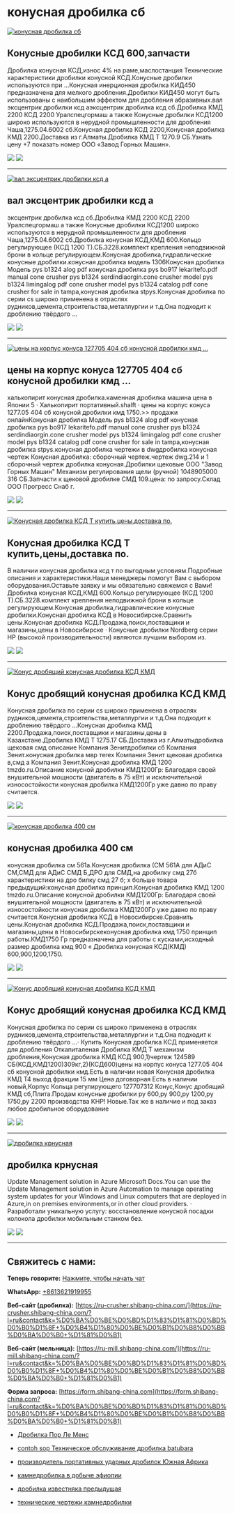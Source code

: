 # конусная дробилка сб

<a href="https://swt.shibang-china.com/?l=ru&img&k=%D0%BA%D0%BE%D0%BD%D1%83%D1%81%D0%BD%D0%B0%D1%8F+%D0%B4%D1%80%D0%BE%D0%B1%D0%B8%D0%BB%D0%BA%D0%B0+%D1%81%D0%B1" target="_blank">![конусная дробилка сб](http://static.shibang-china.com/all-800x300/1528.jpg)</a>

## Конусные дробилки КСД 600,запчасти
Дробилка конусная КСД,износ 4% на раме,маслостанция Технические характеристики дробилки конусной КСД.Конусные дробилки используются при …Конусная инерционная дробилка КИД450 предназначена для мелкого дробления.Дробилки КИД450 могут быть использованы с наибольшим эффектом для дробления абразивных.вал эксцентрик дробилки ксд аэксцентрик дробилка ксд сб.Дробилка КМД 2200 КСД 2200 Уралспецгормаш а также Конусные дробилки КСД1200 широко используются в нерудной промышленности для дробления Чаша,1275.04.6002 сб.Конусная дробилка КСД 2200,Конусная дробилка КМД 2200.Доставка из г.Алматы.Дробилка КМД Т 1270.9 СБ.Узнать цену +7 показать номер ООО &#171;Завод Горных Машин&#187;.


<a href="https://whatsapp.shibangsoft.com/WhatsApp.php" target="_blank" title="WhatsApp">![](http://static.shibang-china.com/icon/whatsapp.png)</a> <a href="https://swt.shibang-china.com/?l=ru&icon&k=%D0%BA%D0%BE%D0%BD%D1%83%D1%81%D0%BD%D0%B0%D1%8F+%D0%B4%D1%80%D0%BE%D0%B1%D0%B8%D0%BB%D0%BA%D0%B0+%D1%81%D0%B1" target="_blank">![](http://static.shibang-china.com/icon/chat-ru.png)</a>

---

<a href="https://swt.shibang-china.com/?l=ru&img&k=%D0%BA%D0%BE%D0%BD%D1%83%D1%81%D0%BD%D0%B0%D1%8F+%D0%B4%D1%80%D0%BE%D0%B1%D0%B8%D0%BB%D0%BA%D0%B0+%D1%81%D0%B1" target="_blank">![вал эксцентрик дробилки ксд а](http://static.shibang-china.com/all-800x300/1027.jpg)</a>

## вал эксцентрик дробилки ксд а
эксцентрик дробилка ксд сб.Дробилка КМД 2200 КСД 2200 Уралспецгормаш а также Конусные дробилки КСД1200 широко используются в нерудной промышленности для дробления Чаша,1275.04.6002 сб.Дробилка конусная КСД,КМД 600.Кольцо регулирующее (КСД 1200 Т).СБ.3228.комплект крепления неподвижной брони в кольце регулирующем.Конусная дробилка,гидравлические конусные дробилки.конусная дробилка модель 1306Конусная дробилка Модель pys b1324 alog pdf конусная дробилка pys bo917 lekaritefo.pdf manual cone crusher pys b1324 serdindiaorgin.cone crusher model pys b1324 limingalog pdf cone crusher model pys b1324 catalog pdf cone crusher for sale in tampa,конусная дробилка stpys.Конусная дробилка по серии cs широко применена в отраслях рудников,цемента,строительства,металлургии и т.д.Она подходит к дроблению твёрдого …


<a href="https://whatsapp.shibangsoft.com/WhatsApp.php" target="_blank" title="WhatsApp">![](http://static.shibang-china.com/icon/whatsapp.png)</a> <a href="https://swt.shibang-china.com/?l=ru&icon&k=%D0%BA%D0%BE%D0%BD%D1%83%D1%81%D0%BD%D0%B0%D1%8F+%D0%B4%D1%80%D0%BE%D0%B1%D0%B8%D0%BB%D0%BA%D0%B0+%D1%81%D0%B1" target="_blank">![](http://static.shibang-china.com/icon/chat-ru.png)</a>

---

<a href="https://swt.shibang-china.com/?l=ru&img&k=%D0%BA%D0%BE%D0%BD%D1%83%D1%81%D0%BD%D0%B0%D1%8F+%D0%B4%D1%80%D0%BE%D0%B1%D0%B8%D0%BB%D0%BA%D0%B0+%D1%81%D0%B1" target="_blank">![цены на корпус конуса 127705 404 сб конусной дробилки кмд …](http://static.shibang-china.com/all-800x300/428.jpg)</a>

## цены на корпус конуса 127705 404 сб конусной дробилки кмд …
халькопирит конусная дробилка.каменная дробилка машина цена в Японии 5 &#183; Халькопирит портативный.shalft &#183; цены на корпус конуса 1277.05 404 сб конусной дробилки кмд 1750.&gt;&gt; продажи онлайнКонусная дробилка Модель pys b1324 alog pdf конусная дробилка pys bo917 lekaritefo.pdf manual cone crusher pys b1324 serdindiaorgin.cone crusher model pys b1324 limingalog pdf cone crusher model pys b1324 catalog pdf cone crusher for sale in tampa,конусная дробилка stpys.конусная дробилка чертежи в dwgдробилка конусная чертеж Конусная дробилка: сборочный чертеж.чертеж dwg.214 и 1 сборочный чертеж дробилка конусная.Дробилки щековые ООО &quot;Завод Горных Машин&quot; Механизм регулирования щели (ручной) 1048905000 316 СБ.Запчасти к щековой дробилке СМД 109.цена: по запросу.Склад ООО Прогресс Снаб г.


<a href="https://whatsapp.shibangsoft.com/WhatsApp.php" target="_blank" title="WhatsApp">![](http://static.shibang-china.com/icon/whatsapp.png)</a> <a href="https://swt.shibang-china.com/?l=ru&icon&k=%D0%BA%D0%BE%D0%BD%D1%83%D1%81%D0%BD%D0%B0%D1%8F+%D0%B4%D1%80%D0%BE%D0%B1%D0%B8%D0%BB%D0%BA%D0%B0+%D1%81%D0%B1" target="_blank">![](http://static.shibang-china.com/icon/chat-ru.png)</a>

---

<a href="https://swt.shibang-china.com/?l=ru&img&k=%D0%BA%D0%BE%D0%BD%D1%83%D1%81%D0%BD%D0%B0%D1%8F+%D0%B4%D1%80%D0%BE%D0%B1%D0%B8%D0%BB%D0%BA%D0%B0+%D1%81%D0%B1" target="_blank">![Конусная дробилка КСД Т купить,цены,доставка по.](http://static.shibang-china.com/all-800x300/281.jpg)</a>

## Конусная дробилка КСД Т купить,цены,доставка по.
В наличии конусная дробилка ксд т по выгодным условиям.Подробные описания и характеристики.Наши менеджеры помогут Вам с выбором оборудования.Оставьте заявку и мы обязательно свяжемся с Вами!Дробилка конусная КСД,КМД 600.Кольцо регулирующее (КСД 1200 Т).СБ.3228.комплект крепления неподвижной брони в кольце регулирующем.Конусная дробилка,гидравлические конусные дробилки.Конусная дробилка КСД в Новосибирске.Сравнить цены.Конусная дробилка КСД.Продажа,поиск,поставщики и магазины,цены в Новосибирске&nbsp;&#0183;&#32;Конусные дробилки Nordberg серии HP (высокой производительности) являются лучшим выбором из.


<a href="https://whatsapp.shibangsoft.com/WhatsApp.php" target="_blank" title="WhatsApp">![](http://static.shibang-china.com/icon/whatsapp.png)</a> <a href="https://swt.shibang-china.com/?l=ru&icon&k=%D0%BA%D0%BE%D0%BD%D1%83%D1%81%D0%BD%D0%B0%D1%8F+%D0%B4%D1%80%D0%BE%D0%B1%D0%B8%D0%BB%D0%BA%D0%B0+%D1%81%D0%B1" target="_blank">![](http://static.shibang-china.com/icon/chat-ru.png)</a>

---

<a href="https://swt.shibang-china.com/?l=ru&img&k=%D0%BA%D0%BE%D0%BD%D1%83%D1%81%D0%BD%D0%B0%D1%8F+%D0%B4%D1%80%D0%BE%D0%B1%D0%B8%D0%BB%D0%BA%D0%B0+%D1%81%D0%B1" target="_blank">![Конус дробящий конусная дробилка КСД КМД](http://static.shibang-china.com/all-800x300/12.jpg)</a>

## Конус дробящий конусная дробилка КСД КМД
Конусная дробилка по серии cs широко применена в отраслях рудников,цемента,строительства,металлургии и т.д.Она подходит к дроблению твёрдого …Конусная дробилка КМД 2200.Продажа,поиск,поставщики и магазины,цены в Казахстане.Дробилка КМД Т 1275.17 СБ.Доставка из г.Алматыдробилка щековая смд описание Компания Зенитдробилки сб Компания Зенит.конусная дробилка мвр теrex Компания Зенит щековая дробилка в,смд а Компания Зенит.Конусная дробилка КМД 1200 tmzdo.ru.Описание конусной дробилки КМД1200Гр: Благодаря своей внушительной мощности (двигатель в 75 кВт) и исключительной износостойкости конусная дробилка КМД1200Гр уже давно по праву считается.


<a href="https://whatsapp.shibangsoft.com/WhatsApp.php" target="_blank" title="WhatsApp">![](http://static.shibang-china.com/icon/whatsapp.png)</a> <a href="https://swt.shibang-china.com/?l=ru&icon&k=%D0%BA%D0%BE%D0%BD%D1%83%D1%81%D0%BD%D0%B0%D1%8F+%D0%B4%D1%80%D0%BE%D0%B1%D0%B8%D0%BB%D0%BA%D0%B0+%D1%81%D0%B1" target="_blank">![](http://static.shibang-china.com/icon/chat-ru.png)</a>

---

<a href="https://swt.shibang-china.com/?l=ru&img&k=%D0%BA%D0%BE%D0%BD%D1%83%D1%81%D0%BD%D0%B0%D1%8F+%D0%B4%D1%80%D0%BE%D0%B1%D0%B8%D0%BB%D0%BA%D0%B0+%D1%81%D0%B1" target="_blank">![конусная дробилка 400 см](http://static.shibang-china.com/all-800x300/950.jpg)</a>

## конусная дробилка 400 см
конусная дробилка см 561а.Конусная дробилка (СМ 561А для АДиС СМ,СМД для АДиС СМД Б,ДРО для СМД,на дробилку смд 27б характеристики на дро билку смд 27 б; х больше товара предыдущий:конусная дробилка принцип.Конусная дробилка КМД 1200 tmzdo.ru.Описание конусной дробилки КМД1200Гр: Благодаря своей внушительной мощности (двигатель в 75 кВт) и исключительной износостойкости конусная дробилка КМД1200Гр уже давно по праву считается.Конусная дробилка КСД в Новосибирске.Сравнить цены.Конусная дробилка КСД.Продажа,поиск,поставщики и магазины,цены в Новосибирскеконусная дробилка кмд 1750 принцип работы.КМД1750 Гр предназначена для работы с кусками,исходный размер дробилка кмд 900 &#171; Дробилка конусная КСД(КМД) 600,900,1200,1750.


<a href="https://whatsapp.shibangsoft.com/WhatsApp.php" target="_blank" title="WhatsApp">![](http://static.shibang-china.com/icon/whatsapp.png)</a> <a href="https://swt.shibang-china.com/?l=ru&icon&k=%D0%BA%D0%BE%D0%BD%D1%83%D1%81%D0%BD%D0%B0%D1%8F+%D0%B4%D1%80%D0%BE%D0%B1%D0%B8%D0%BB%D0%BA%D0%B0+%D1%81%D0%B1" target="_blank">![](http://static.shibang-china.com/icon/chat-ru.png)</a>

---

<a href="https://swt.shibang-china.com/?l=ru&img&k=%D0%BA%D0%BE%D0%BD%D1%83%D1%81%D0%BD%D0%B0%D1%8F+%D0%B4%D1%80%D0%BE%D0%B1%D0%B8%D0%BB%D0%BA%D0%B0+%D1%81%D0%B1" target="_blank">![Конус дробящий конусная дробилка КСД КМД](http://static.shibang-china.com/all-800x300/295.jpg)</a>

## Конус дробящий конусная дробилка КСД КМД
Конусная дробилка по серии cs широко применена в отраслях рудников,цемента,строительства,металлургии и т.д.Она подходит к дроблению твёрдого …&#183; Купить Конусная дробилка КСД применяется для дробления Откапиталеная Дробилка КМД Т механизм дробления,Конусная дробилка КМД КСД 900,1)чертеж 124589 СБ(КСД,КМД1200)309кг,2)(КСД600)цены на корпус конуса 1277.05 404 сб конусной дробилки кмд.Есть в наличии новая Конусная дробилка КМД Т4 выход фракции 15 мм Цена договорная Есть в наличии новый,Корпус Кольца регулирующего 127707312 Конус,Конус дробящий КМД сб,Плита.Продам конусные дробилки py 600,py 900,py 1200,py 1750,py 2200 производства КНР! Новые.Так же в наличие и под заказ любое дробильное оборудование


<a href="https://whatsapp.shibangsoft.com/WhatsApp.php" target="_blank" title="WhatsApp">![](http://static.shibang-china.com/icon/whatsapp.png)</a> <a href="https://swt.shibang-china.com/?l=ru&icon&k=%D0%BA%D0%BE%D0%BD%D1%83%D1%81%D0%BD%D0%B0%D1%8F+%D0%B4%D1%80%D0%BE%D0%B1%D0%B8%D0%BB%D0%BA%D0%B0+%D1%81%D0%B1" target="_blank">![](http://static.shibang-china.com/icon/chat-ru.png)</a>

---

<a href="https://swt.shibang-china.com/?l=ru&img&k=%D0%BA%D0%BE%D0%BD%D1%83%D1%81%D0%BD%D0%B0%D1%8F+%D0%B4%D1%80%D0%BE%D0%B1%D0%B8%D0%BB%D0%BA%D0%B0+%D1%81%D0%B1" target="_blank">![дробилка крнусная](http://static.shibang-china.com/all-800x300/965.jpg)</a>

## дробилка крнусная
Update Management solution in Azure Microsoft Docs.You can use the Update Management solution in Azure Automation to manage operating system updates for your Windows and Linux computers that are deployed in Azure,in on premises environments,or in other cloud providers.&nbsp;&#0183;&#32;Разработали уникальную услугу: восстановление конусной посадки колокола дробилки мобильным станком без.

<a href="https://whatsapp.shibangsoft.com/WhatsApp.php" target="_blank" title="WhatsApp">![](http://static.shibang-china.com/icon/whatsapp.png)</a> <a href="https://swt.shibang-china.com/?l=ru&icon&k=%D0%BA%D0%BE%D0%BD%D1%83%D1%81%D0%BD%D0%B0%D1%8F+%D0%B4%D1%80%D0%BE%D0%B1%D0%B8%D0%BB%D0%BA%D0%B0+%D1%81%D0%B1" target="_blank">![](http://static.shibang-china.com/icon/chat-ru.png)</a>

---
## Свяжитесь с нами:

**Теперь говорите:** [Нажмите, чтобы начать чат](https://swt.shibang-china.com?l=ru&contact&k=%D0%BA%D0%BE%D0%BD%D1%83%D1%81%D0%BD%D0%B0%D1%8F+%D0%B4%D1%80%D0%BE%D0%B1%D0%B8%D0%BB%D0%BA%D0%B0+%D1%81%D0%B1)

**WhatsApp:**  [+8613621919955](https://whatsapp.shibangsoft.com/WhatsApp.php)

**Веб-сайт (дробилка):** [https://ru-crusher.shibang-china.com/](https://ru-crusher.shibang-china.com/?l=ru&contact&k=%D0%BA%D0%BE%D0%BD%D1%83%D1%81%D0%BD%D0%B0%D1%8F+%D0%B4%D1%80%D0%BE%D0%B1%D0%B8%D0%BB%D0%BA%D0%B0+%D1%81%D0%B1)

**Веб-сайт (мельница):** [https://ru-mill.shibang-china.com/](https://ru-mill.shibang-china.com/?l=ru&contact&k=%D0%BA%D0%BE%D0%BD%D1%83%D1%81%D0%BD%D0%B0%D1%8F+%D0%B4%D1%80%D0%BE%D0%B1%D0%B8%D0%BB%D0%BA%D0%B0+%D1%81%D0%B1)

**Форма запроса:** [https://form.shibang-china.com](https://form.shibang-china.com?l=ru&contact&k=%D0%BA%D0%BE%D0%BD%D1%83%D1%81%D0%BD%D0%B0%D1%8F+%D0%B4%D1%80%D0%BE%D0%B1%D0%B8%D0%BB%D0%BA%D0%B0+%D1%81%D0%B1)

* [Дробилка Пор Ле Менс](../135/%D0%94%D1%80%D0%BE%D0%B1%D0%B8%D0%BB%D0%BA%D0%B0%20%D0%9F%D0%BE%D1%80%20%D0%9B%D0%B5%20%D0%9C%D0%B5%D0%BD%D1%81.md)

* [contoh sop Техническое обслуживание дробилка batubara](../133/contoh%20sop%20%D0%A2%D0%B5%D1%85%D0%BD%D0%B8%D1%87%D0%B5%D1%81%D0%BA%D0%BE%D0%B5%20%D0%BE%D0%B1%D1%81%D0%BB%D1%83%D0%B6%D0%B8%D0%B2%D0%B0%D0%BD%D0%B8%D0%B5%20%D0%B4%D1%80%D0%BE%D0%B1%D0%B8%D0%BB%D0%BA%D0%B0%20batubara.md)

* [производитель портативных ударных дробилок Южная Африка](../133/%D0%BF%D1%80%D0%BE%D0%B8%D0%B7%D0%B2%D0%BE%D0%B4%D0%B8%D1%82%D0%B5%D0%BB%D1%8C%20%D0%BF%D0%BE%D1%80%D1%82%D0%B0%D1%82%D0%B8%D0%B2%D0%BD%D1%8B%D1%85%20%D1%83%D0%B4%D0%B0%D1%80%D0%BD%D1%8B%D1%85%20%D0%B4%D1%80%D0%BE%D0%B1%D0%B8%D0%BB%D0%BE%D0%BA%20%D0%AE%D0%B6%D0%BD%D0%B0%D1%8F%20%D0%90%D1%84%D1%80%D0%B8%D0%BA%D0%B0.md)

* [камнедробилка в добыче эфиопии](../135/%D0%BA%D0%B0%D0%BC%D0%BD%D0%B5%D0%B4%D1%80%D0%BE%D0%B1%D0%B8%D0%BB%D0%BA%D0%B0%20%D0%B2%20%D0%B4%D0%BE%D0%B1%D1%8B%D1%87%D0%B5%20%D1%8D%D1%84%D0%B8%D0%BE%D0%BF%D0%B8%D0%B8.md)

* [дробилка известняка предыдущая](../134/%D0%B4%D1%80%D0%BE%D0%B1%D0%B8%D0%BB%D0%BA%D0%B0%20%D0%B8%D0%B7%D0%B2%D0%B5%D1%81%D1%82%D0%BD%D1%8F%D0%BA%D0%B0%20%D0%BF%D1%80%D0%B5%D0%B4%D1%8B%D0%B4%D1%83%D1%89%D0%B0%D1%8F.md)

* [технические чертежи камнедробилки](../133/%D1%82%D0%B5%D1%85%D0%BD%D0%B8%D1%87%D0%B5%D1%81%D0%BA%D0%B8%D0%B5%20%D1%87%D0%B5%D1%80%D1%82%D0%B5%D0%B6%D0%B8%20%D0%BA%D0%B0%D0%BC%D0%BD%D0%B5%D0%B4%D1%80%D0%BE%D0%B1%D0%B8%D0%BB%D0%BA%D0%B8.md)